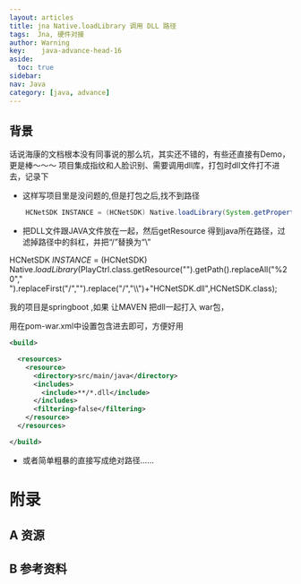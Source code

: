 ```yaml
---
layout: articles
title: jna Native.loadLibrary 调用 DLL 路径
tags:  Jna, 硬件对接
author: Warning
key:    java-advance-head-16
aside:
  toc: true
sidebar:
nav: Java
category: [java, advance]
---
```



## 背景

话说海康的文档根本没有同事说的那么坑，其实还不错的，有些还直接有Demo，更是棒～～～
项目集成指纹和人脸识别、需要调用dll库，打包时dll文件打不进去，记录下

<!--more-->



- 这样写项目里是没问题的,但是打包之后,找不到路径

```java
    HCNetSDK INSTANCE = (HCNetSDK) Native.loadLibrary(System.getProperty("user.dir") + "\\lib\\HCNetSDK.dll", HCNetSDK.class);
```


- 把DLL文件跟JAVA文件放在一起，然后getResource 得到java所在路径，过滤掉路径中的斜杠，并把“/”替换为“\\”



HCNetSDK *INSTANCE* = (HCNetSDK) Native.*loadLibrary*(PlayCtrl.class.getResource("").getPath().replaceAll("%20"," ").replaceFirst("/","").replace("/","\\\\")+"HCNetSDK.dll",HCNetSDK.class);

我的项目是springboot ,如果 让MAVEN 把dll一起打入 war包，

用在pom-war.xml中设置包含进去即可，方便好用
```xml
<build>

  <resources>
    <resource>
      <directory>src/main/java</directory>
      <includes>
        <include>**/*.dll</include>
      </includes>
      <filtering>false</filtering>
    </resource>
  </resources>

</build>

```

- 或者简单粗暴的直接写成绝对路径……


# 附录
## A 资源
## B 参考资料


